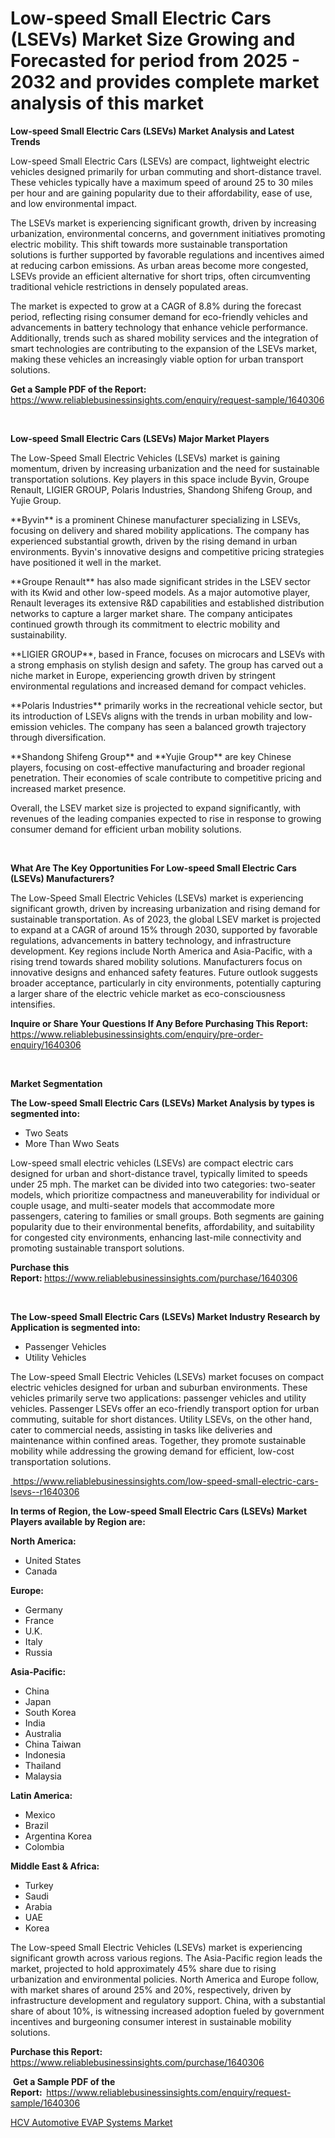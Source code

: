 <p><h1>Low-speed Small Electric Cars (LSEVs) Market Size Growing and Forecasted for period from 2025 - 2032 and provides complete market analysis of this market</h1></p><p><strong>Low-speed Small Electric Cars (LSEVs) Market Analysis and Latest Trends</strong></p>
<p><p>Low-speed Small Electric Cars (LSEVs) are compact, lightweight electric vehicles designed primarily for urban commuting and short-distance travel. These vehicles typically have a maximum speed of around 25 to 30 miles per hour and are gaining popularity due to their affordability, ease of use, and low environmental impact. </p><p>The LSEVs market is experiencing significant growth, driven by increasing urbanization, environmental concerns, and government initiatives promoting electric mobility. This shift towards more sustainable transportation solutions is further supported by favorable regulations and incentives aimed at reducing carbon emissions. As urban areas become more congested, LSEVs provide an efficient alternative for short trips, often circumventing traditional vehicle restrictions in densely populated areas.</p><p>The market is expected to grow at a CAGR of 8.8% during the forecast period, reflecting rising consumer demand for eco-friendly vehicles and advancements in battery technology that enhance vehicle performance. Additionally, trends such as shared mobility services and the integration of smart technologies are contributing to the expansion of the LSEVs market, making these vehicles an increasingly viable option for urban transport solutions.</p></p>
<p><strong>Get a Sample PDF of the Report:&nbsp;</strong> <a href="https://www.reliablebusinessinsights.com/enquiry/request-sample/1640306?utm_campaign=2274&utm_medium=2&utm_source=Github&utm_content=ia&utm_term=30032025&utm_id=low-speed-small-electric-cars-lsevs">https://www.reliablebusinessinsights.com/enquiry/request-sample/1640306</a></p>
<p>&nbsp;</p>
<p><strong>Low-speed Small Electric Cars (LSEVs) Major Market Players</strong></p>
<p><p>The Low-Speed Small Electric Vehicles (LSEVs) market is gaining momentum, driven by increasing urbanization and the need for sustainable transportation solutions. Key players in this space include Byvin, Groupe Renault, LIGIER GROUP, Polaris Industries, Shandong Shifeng Group, and Yujie Group.</p><p>**Byvin** is a prominent Chinese manufacturer specializing in LSEVs, focusing on delivery and shared mobility applications. The company has experienced substantial growth, driven by the rising demand in urban environments. Byvin's innovative designs and competitive pricing strategies have positioned it well in the market.</p><p>**Groupe Renault** has also made significant strides in the LSEV sector with its Kwid and other low-speed models. As a major automotive player, Renault leverages its extensive R&D capabilities and established distribution networks to capture a larger market share. The company anticipates continued growth through its commitment to electric mobility and sustainability.</p><p>**LIGIER GROUP**, based in France, focuses on microcars and LSEVs with a strong emphasis on stylish design and safety. The group has carved out a niche market in Europe, experiencing growth driven by stringent environmental regulations and increased demand for compact vehicles.</p><p>**Polaris Industries** primarily works in the recreational vehicle sector, but its introduction of LSEVs aligns with the trends in urban mobility and low-emission vehicles. The company has seen a balanced growth trajectory through diversification.</p><p>**Shandong Shifeng Group** and **Yujie Group** are key Chinese players, focusing on cost-effective manufacturing and broader regional penetration. Their economies of scale contribute to competitive pricing and increased market presence.</p><p>Overall, the LSEV market size is projected to expand significantly, with revenues of the leading companies expected to rise in response to growing consumer demand for efficient urban mobility solutions.</p></p>
<p>&nbsp;</p>
<p><strong>What Are The Key Opportunities For Low-speed Small Electric Cars (LSEVs) Manufacturers?</strong></p>
<p><p>The Low-Speed Small Electric Vehicles (LSEVs) market is experiencing significant growth, driven by increasing urbanization and rising demand for sustainable transportation. As of 2023, the global LSEV market is projected to expand at a CAGR of around 15% through 2030, supported by favorable regulations, advancements in battery technology, and infrastructure development. Key regions include North America and Asia-Pacific, with a rising trend towards shared mobility solutions. Manufacturers focus on innovative designs and enhanced safety features. Future outlook suggests broader acceptance, particularly in city environments, potentially capturing a larger share of the electric vehicle market as eco-consciousness intensifies.</p></p>
<p><strong>Inquire or Share Your Questions If Any Before Purchasing This Report:</strong> <a href="https://www.reliablebusinessinsights.com/enquiry/pre-order-enquiry/1640306?utm_campaign=2274&utm_medium=2&utm_source=Github&utm_content=ia&utm_term=30032025&utm_id=low-speed-small-electric-cars-lsevs">https://www.reliablebusinessinsights.com/enquiry/pre-order-enquiry/1640306</a></p>
<p>&nbsp;</p>
<p><strong>Market Segmentation</strong></p>
<p><strong>The Low-speed Small Electric Cars (LSEVs) Market Analysis by types is segmented into:</strong></p>
<p><ul><li>Two Seats</li><li>More Than Wwo Seats</li></ul></p>
<p><p>Low-speed small electric vehicles (LSEVs) are compact electric cars designed for urban and short-distance travel, typically limited to speeds under 25 mph. The market can be divided into two categories: two-seater models, which prioritize compactness and maneuverability for individual or couple usage, and multi-seater models that accommodate more passengers, catering to families or small groups. Both segments are gaining popularity due to their environmental benefits, affordability, and suitability for congested city environments, enhancing last-mile connectivity and promoting sustainable transport solutions.</p></p>
<p><strong>Purchase this Report:&nbsp;</strong><a href="https://www.reliablebusinessinsights.com/purchase/1640306?utm_campaign=2274&utm_medium=2&utm_source=Github&utm_content=ia&utm_term=30032025&utm_id=low-speed-small-electric-cars-lsevs">https://www.reliablebusinessinsights.com/purchase/1640306</a></p>
<p>&nbsp;</p>
<p><strong>The Low-speed Small Electric Cars (LSEVs) Market Industry Research by Application is segmented into:</strong></p>
<p><ul><li>Passenger Vehicles</li><li>Utility Vehicles</li></ul></p>
<p><p>The Low-speed Small Electric Vehicles (LSEVs) market focuses on compact electric vehicles designed for urban and suburban environments. These vehicles primarily serve two applications: passenger vehicles and utility vehicles. Passenger LSEVs offer an eco-friendly transport option for urban commuting, suitable for short distances. Utility LSEVs, on the other hand, cater to commercial needs, assisting in tasks like deliveries and maintenance within confined areas. Together, they promote sustainable mobility while addressing the growing demand for efficient, low-cost transportation solutions.</p></p>
<p><a href="https://www.reliablebusinessinsights.com/low-speed-small-electric-cars-lsevs--r1640306?utm_campaign=2274&utm_medium=2&utm_source=Github&utm_content=ia&utm_term=30032025&utm_id=low-speed-small-electric-cars-lsevs">&nbsp;https://www.reliablebusinessinsights.com/low-speed-small-electric-cars-lsevs--r1640306</a></p>
<p><strong>In terms of Region, the Low-speed Small Electric Cars (LSEVs) Market Players available by Region are:</strong></p>
<p>
    <p> <strong> North America: </strong>
        <ul>
            <li>United States</li>
            <li>Canada</li>
        </ul>
        </p> 
    <p> <strong> Europe: </strong>
        <ul>
            <li>Germany</li>
            <li>France</li>
            <li>U.K.</li>
            <li>Italy</li>
            <li>Russia</li>
        </ul>
        </p> 
    <p> <strong> Asia-Pacific: </strong>
        <ul>
            <li>China</li>
            <li>Japan</li>
            <li>South Korea</li>
            <li>India</li>
            <li>Australia</li>
            <li>China Taiwan</li>
            <li>Indonesia</li>
            <li>Thailand</li>
            <li>Malaysia</li>
        </ul>
        </p> 
    <p> <strong> Latin America: </strong>
        <ul>
            <li>Mexico</li>
            <li>Brazil</li>
            <li>Argentina Korea</li>
            <li>Colombia</li>
        </ul>
        </p> 
    <p> <strong> Middle East & Africa: </strong>
        <ul>
            <li>Turkey</li>
            <li>Saudi</li>
            <li>Arabia</li>
            <li>UAE</li>
            <li>Korea</li>
        </ul>
    </p>
    </p>
<p><p>The Low-speed Small Electric Vehicles (LSEVs) market is experiencing significant growth across various regions. The Asia-Pacific region leads the market, projected to hold approximately 45% share due to rising urbanization and environmental policies. North America and Europe follow, with market shares of around 25% and 20%, respectively, driven by infrastructure development and regulatory support. China, with a substantial share of about 10%, is witnessing increased adoption fueled by government incentives and burgeoning consumer interest in sustainable mobility solutions.</p></p>
<p><strong>Purchase this Report: </strong><a href="https://www.reliablebusinessinsights.com/purchase/1640306?utm_campaign=2274&utm_medium=2&utm_source=Github&utm_content=ia&utm_term=30032025&utm_id=low-speed-small-electric-cars-lsevs">https://www.reliablebusinessinsights.com/purchase/1640306</a></p>
<p>&nbsp;<strong>Get a Sample PDF of the Report:&nbsp;&nbsp;</strong><a href="https://www.reliablebusinessinsights.com/enquiry/request-sample/1640306?utm_campaign=2274&utm_medium=2&utm_source=Github&utm_content=ia&utm_term=30032025&utm_id=low-speed-small-electric-cars-lsevs">https://www.reliablebusinessinsights.com/enquiry/request-sample/1640306</a></p>
<p><strong></strong></p>
<p><p><a href="https://github.com/AngelaWalsh696/Market-Research-Report-List-2/blob/main/hcv-automotive-evap-systems-market.md?utm_campaign=2274&utm_medium=2&utm_source=Github&utm_content=ia&utm_term=30032025&utm_id=low-speed-small-electric-cars-lsevs">HCV Automotive EVAP Systems Market</a></p></p>